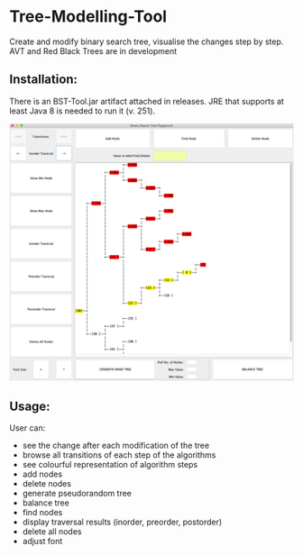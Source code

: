 # Tree-Modelling-Tool
Create and modify binary search tree, visualise the changes step by step. AVT and Red Black Trees are in development

## Installation:
There is an BST-Tool.jar artifact attached in releases. JRE that supports at least Java 8 is needed to run it (v. 251).

![alt text](screenshot.png)

## Usage:

User can:
* see the change after each modification of the tree
* browse all transitions of each step of the algorithms
* see colourful representation of algorithm steps
* add nodes
* delete nodes
* generate pseudorandom tree
* balance tree
* find nodes
* display traversal results (inorder, preorder, postorder)
* delete all nodes
* adjust font



